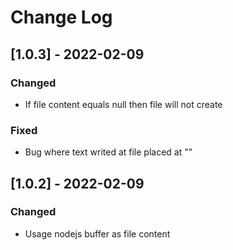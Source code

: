 # Change Log

## [1.0.3] - 2022-02-09

### Changed
- If file content equals null then file will not create

### Fixed
- Bug where text writed at file placed at ""


## [1.0.2] - 2022-02-09

### Changed
- Usage nodejs buffer as file content
